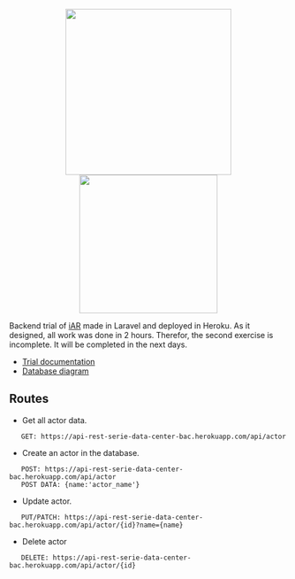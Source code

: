 <p align="center"><img src="https://raw.githubusercontent.com/laravel/art/master/logo-lockup/5%20SVG/2%20CMYK/1%20Full%20Color/laravel-logolockup-cmyk-red.svg" width="300"><img src="https://blog.phusion.nl/content/images/2016/07/Heroku.png" width="250"></p>

Backend trial of [iAR](https://www.iar-soft.com/) made in Laravel and deployed in Heroku. As it designed, all work was done in 2 hours. Therefor, the second exercise is incomplete. It will be completed in the next days.

-   [Trial documentation](https://github.com/IgorMy/api_rest_serie_data_center_backend/blob/main/documentation/iAR_prueba_backend.pdf)
-   [Database diagram](https://github.com/IgorMy/api_rest_serie_data_center_backend/blob/main/database_diagram/diagram.pdf)

## Routes

-   Get all actor data.

```
   GET: https://api-rest-serie-data-center-bac.herokuapp.com/api/actor
```

-   Create an actor in the database.

```
   POST: https://api-rest-serie-data-center-bac.herokuapp.com/api/actor
   POST DATA: {name:'actor_name'}
```

-   Update actor.

```
   PUT/PATCH: https://api-rest-serie-data-center-bac.herokuapp.com/api/actor/{id}?name={name}
```

-   Delete actor

```
   DELETE: https://api-rest-serie-data-center-bac.herokuapp.com/api/actor/{id}

```
